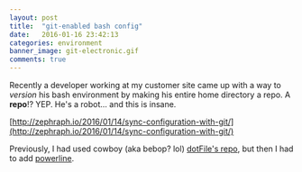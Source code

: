 ```yaml
---
layout: post
title:  "git-enabled bash config"
date:   2016-01-16 23:42:13
categories: environment
banner_image: git-electronic.gif
comments: true
---
```

Recently a developer working at my customer site came up with a way to *version* his bash environment by making his entire home directory a repo. A **repo**!? YEP. He's a robot... and this is insane.

[http://zephraph.io/2016/01/14/sync-configuration-with-git/](http://zephraph.io/2016/01/14/sync-configuration-with-git/)

Previously, I had used cowboy (aka bebop? lol) [dotFile's repo](https://github.com/cowboy/dotfiles), but then I had to add [powerline](https://github.com/milkbikis/powerline-shell).
